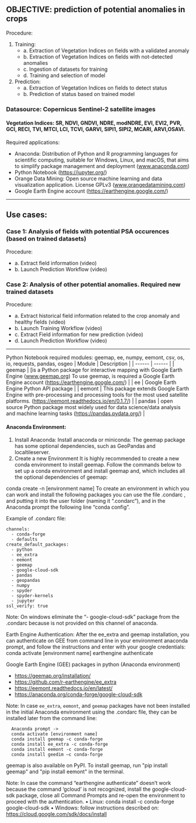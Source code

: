 ## OBJECTIVE: prediction of potential anomalies in crops

Procedure: 
1.	Training: 
      - a.	Extraction of Vegetation Indices on fields with a validated anomaly
      - b.	Extraction of Vegetation Indices on fields with not-detected anomalies
      - c.	Ingestion of datasets for training
      - d.	Training and selection of model
2.	Prediction:
      - a.	Extraction of Vegetation Indices on fields to detect status
      - b.	Prediction of status based on trained model

### Datasource: Copernicus Sentinel-2 satellite images
#### Vegetation Indices: SR, NDVI, GNDVI, NDRE, modNDRE, EVI, EVI2, PVR, GCI, RECI, TVI, MTCI, LCI, TCVI, GARVI, SIPI1, SIPI2, MCARI, ARVI,OSAVI.

Required applications:
+ Anaconda: Distribution of Python and R programming languages for scientific computing, suitable for Windows, Linux, and macOS, that aims to simplify package management and deployment (www.anaconda.com)
+ Python Notebook (https://jupyter.org/)
+ Orange Data Mining: Open source machine learning and data visualization application. License GPLv3 (www.orangedatamining.com)
+ Google Earth Engine account (https://earthengine.google.com/)

----

## Use cases:
### Case 1: Analysis of fields with potential PSA occurences (based on trained datasets)
Procedure:
  - a.	Extract field information (video)
  - b.	Launch Prediction Workflow (video)

### Case 2: Analysis of other potential anomalies. Required new trained datasets
Procedure: 
+ a.	Extract historical field information related to the crop anomaly and healthy fields (video)
+ b.	Launch Training Workflow (video)
+ c.	Extract Field information for new prediction (video)
+ d.	Launch Prediction Workflow (video)

----

Python Notebook required modules: geemap, ee, numpy, eemont, csv, os, io, requests, pandas, osgeo
| Module | Description |
| ------ | ------ |
| geemap | [is a Python package for interactive mapping with Google Earth Engine (www.geemap.org) To use geemap, is required a Google Earth Engine account (https://earthengine.google.com/) |
| ee | Google Earth Engine Python API package |
| eemont | This package extends Google Earth Engine with pre-processing and processing tools for the most used satellite platforms. (https://eemont.readthedocs.io/en/0.1.7/) |
| pandas | open source Python package most widely used for data science/data analysis and machine learning tasks (https://pandas.pydata.org/) |


#### Anaconda Environment: 
1)	Install Anaconda:
Install anaconda or miniconda: The geemap package has some optional dependencies, such as GeoPandas and localtileserver. 
2)	Create a new Environment
It is highly recommended to create a new conda environment to install geemap. Follow the commands below to set up a conda environment and install geemap and, which includes all the optional dependencies of geemap:

conda create -n [environment name]
To create an environment in which you can work and install the following packages you can use the file .condarc , and putting it into the user folder (naming it “.condarc”), and in the Anaconda prompt the following line “conda config”. 

Example of .condarc file:

    channels:
      - conda-forge
      - defaults
    create_default_packages:
      - python
      - ee_extra
      - eemont
      - geemap
      - google-cloud-sdk
      - pandas 
      - geopandas
      - numpy
      - spyder
      - spyder-kernels
      - jupyter
    ssl_verify: true

Note: On windows eliminate the “- google-cloud-sdk” package from the .condarc because is not provided on this channel of anaconda.

Earth Engine Authentication:
After the ee_extra and geemap installation, you can authenticate on GEE from command line in your environment anaconda prompt, and follow the instructions and enter with your google credentials:
   conda activate [environment name]
   earthengine authenticate

Google Earth Engine (GEE) packages in python (Anaconda environment)
- https://geemap.org/installation/
- https://github.com/r-earthengine/ee_extra
- https://eemont.readthedocs.io/en/latest/
- https://anaconda.org/conda-forge/google-cloud-sdk

Note: In case `ee_extra`, `eemont`, and `geemap` packages have not been installed in the initial Anaconda environment using the .condarc file, they can be installed later from the command line:

      Anaconda prompt -> 
      conda activate [environment name]
      conda install geemap -c conda-forge
      conda install ee_extra -c conda-forge
      conda install eemont -c conda-forge
      conda install geedim –c conda-forge

geemap is also available on PyPI. To install geemap, run "pip install geemap" and "pip install eemont" in the terminal.
                
Note: In case the command “earthengine authenticate” doesn’t work because the command ‘gcloud’ is not recognized, install the google-cloud-sdk package, close all Command Prompts and re-open the environment to proceed with the authentication. 
•	Linux: conda install -c conda-forge google-cloud-sdk
•	Windows: follow instructions described on: https://cloud.google.com/sdk/docs/install
